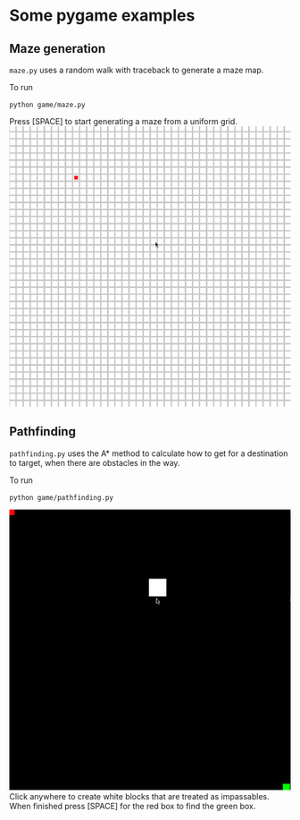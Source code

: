 # Some pygame examples
## Maze generation
`maze.py` uses a random walk with traceback to generate a maze map.

To run
```
python game/maze.py
```
Press [SPACE] to start generating a maze from a uniform grid.
![Maze Generator Demo](maze-making.gif)



## Pathfinding
`pathfinding.py` uses the A* method to calculate how to get for a destination to target, when there are obstacles in the way.

To run
```
python game/pathfinding.py
```
![Pathfinding Demo](Pathfinding.gif)
Click anywhere to create white blocks that are treated as impassables. When finished press [SPACE] for the red box to find the green box.
